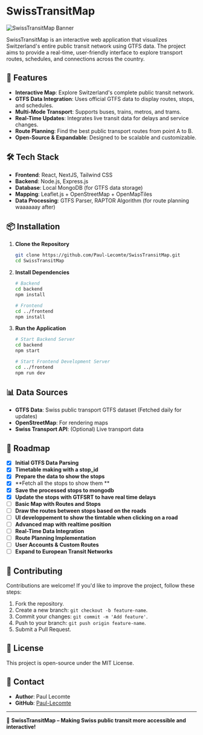 # SwissTransitMap

![SwissTransitMap Banner](https://your-image-url.com/banner.png)

SwissTransitMap is an interactive web application that visualizes Switzerland's entire public transit network using GTFS data. The project aims to provide a real-time, user-friendly interface to explore transport routes, schedules, and connections across the country.

## 🚀 Features

- **Interactive Map**: Explore Switzerland's complete public transit network.
- **GTFS Data Integration**: Uses official GTFS data to display routes, stops, and schedules.
- **Multi-Mode Transport**: Supports buses, trains, metros, and trams.
- **Real-Time Updates**: Integrates live transit data for delays and service changes.
- **Route Planning**: Find the best public transport routes from point A to B.
- **Open-Source & Expandable**: Designed to be scalable and customizable.

## 🛠️ Tech Stack

- **Frontend**: React, NextJS, Tailwind CSS
- **Backend**: Node.js, Express.js
- **Database**: Local MongoDB (for GTFS data storage)
- **Mapping**: Leaflet.js + OpenStreetMap + OpenMapTiles 
- **Data Processing**: GTFS Parser, RAPTOR Algorithm (for route planning waaaaaay after)
 
## 📦 Installation

1. **Clone the Repository**
   ```sh
   git clone https://github.com/Paul-Lecomte/SwissTransitMap.git
   cd SwissTransitMap
   ```

2. **Install Dependencies**
   ```sh
   # Backend
   cd backend
   npm install
   
   # Frontend
   cd ../frontend
   npm install
   ```

3. **Run the Application**
   ```sh
   # Start Backend Server
   cd backend
   npm start
   
   # Start Frontend Development Server
   cd ../frontend
   npm run dev
   ```

## 📊 Data Sources

- **GTFS Data**: Swiss public transport GTFS dataset (Fetched daily for updates)
- **OpenStreetMap**: For rendering maps
- **Swiss Transport API**: (Optional) Live transport data 

## 📌 Roadmap

- [x] **Initial GTFS Data Parsing**
- [x] **Timetable making with a stop_id**
- [x] **Prepare the data to show the stops**
- [x] **Fetch all the stops to show them **
- [x] **Save the processed stops to mongodb**
- [x] **Update the stops with GTFSRT to have real time delays**
- [ ] **Basic Map with Routes and Stops**
- [ ] **Draw the routes between stops based on the roads**
- [ ] **UI developpement to show the timtable when clicking on a road**
- [ ] **Advanced map with realtime position**
- [ ] **Real-Time Data Integration**
- [ ] **Route Planning Implementation**
- [ ] **User Accounts & Custom Routes**
- [ ] **Expand to European Transit Networks**

## 🤝 Contributing

Contributions are welcome! If you'd like to improve the project, follow these steps:

1. Fork the repository.
2. Create a new branch: `git checkout -b feature-name`.
3. Commit your changes: `git commit -m 'Add feature'`.
4. Push to your branch: `git push origin feature-name`.
5. Submit a Pull Request.

## 📜 License

This project is open-source under the MIT License.

## 📧 Contact

- **Author**: Paul Lecomte
- **GitHub**: [Paul-Lecomte](https://github.com/Paul-Lecomte)

---

🚆 **SwissTransitMap – Making Swiss public transit more accessible and interactive!**

